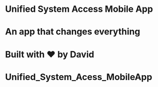 # Unified System Access Mobile App

# An app that changes everything

# Built with ❤️ by David
# Unified_System_Acess_MobileApp
